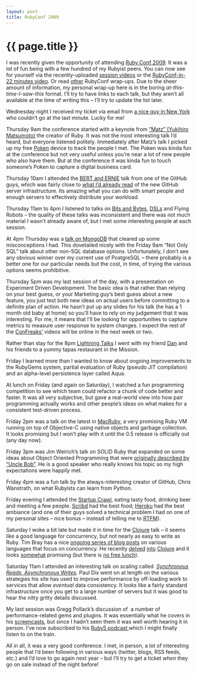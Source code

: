 ```yaml
---
layout: post
title: RubyConf 2009
---
```

# {{ page.title }}
<p>I was recently given the opportunity of attending <a href="http://www.rubyconf.org"event_item">Ruby Conf 2009</a>. It was a lot of fun being with a few hundred of my Rubyist peers. You can now see for yourself via the recently-uploaded <a href="http://rubyconf2009.confreaks.com/">session videos</a> or the <a href="http://blog.envylabs.com/2009/12/rubyconf-videos/">RubyConf-in-22 minutes video</a>. Or read <a title="Tim Bray's" href="http://www.tbray.org/ongoing/When/200x/2009/11/21/RubyConf-2009">other</a> RubyConf wrap-ups. Due to the sheer amount of information, my personal wrap-up here is in the boring <em>at-this-time-I-saw-this</em> format. I’ll try to have links to each talk, but they aren’t all available at the time of writing this – I’ll try to update the list later.</p>
<p>Wednesday night I received my ticket via email from <a href="http://jake.howmeta.com/">a nice guy in New York</a> who couldn’t go at the last minute. Lucky for me!</p>
<p>Thursday 9am the conference started with a keynote from <a href="http://en.wikipedia.org/wiki/Yukihiro_Matsumoto">“Matz” (Yukihiro Matsumoto)</a> the creator of Ruby. It was not the most interesting talk I’d heard, but everyone listened politely. Immediately after Matz’s talk I picked up my free <a href="http://www.poken.com/about">Poken</a> device to track the people I met. The Poken was kinda fun at the conference but not very useful unless you’re near a lot of new people who also have them. But at the conference it was kinda fun to touch someone’s Poken to capture a digital business card.</p>
<p>Thursday 10am I attended the <a href="http://rubyconf2009.confreaks.com/19-nov-2009-10-25-bert-and-ernie-scaling-your-ruby-site-with-erlang-tom-preston-werner.html">BERT and ERNIE</a> talk from one of the GitHub guys, which was fairly close to <a href="http://github.com/blog/531-introducing-bert-and-bert-rpc">what I’d already read</a> of the new GitHub server infrastructure. Its amazing what you can do with smart people and enough servers to effectively distribute your workload.</p>
<p>Thursday 11am to 4pm I listened to talks on <a href="http://rubyconf2009.confreaks.com/19-nov-2009-11-15-bits-bytes-and-blobs-brian-mitchell.html">Bits and Bytes</a>, <a href="http://rubyconf2009.confreaks.com/19-nov-2009-13-15-dsls-code-generation-and-new-domains-for-ruby-joel-vanderwerf.html">DSLs</a> and Flying Robots – the quality of these talks was inconsistent and there was not much material I wasn’t already aware of, but I met some interesting people at each session.</p>
<p>At 4pm Thursday was a <a href="http://www.slideshare.net/mdirolf/mongodb-at-rubyconf?src=related_normal&amp;rel=2557295">talk on MongoDB</a> that cleared up some misconceptions I had. This dovetailed nicely with the Friday 9am “Not Only SQL” talk about other non-SQL database options. Unfortunately, I don’t see any obvious winner over my current use of PostgreSQL – there probably is a better one for our particular needs but the cost, in time, of trying the various options seems prohibitive.</p>
<p>Thursday 5pm was my last session of the day, with a presentation on Experiment Driven Development. The basic idea is that rather than relying on your best guess, or your Marketing guy’s best guess about a new feature, you just test both new ideas on actual users before committing to a definite plan of action. He hasn’t put up any slides for his talk (he has a 1 month old baby at home) so you’ll have to rely on my judgement that it was interesting. For me, it means that I’ll be looking for opportunities to capture metrics to measure user response to system changes. I expect the rest of the <a href="http://rubyconf2009.confreaks.com/">ConFreaks’</a> videos will be online in the next week or two.</p>
<p>Rather than stay for the 8pm <a href="http://blog.hasmanythrough.com/2009/11/20/rubyconf-2009-lightning-talks">Lightning Talks</a> I went with my friend <a href="http://twitter.com/dan">Dan</a> and his friends to a yummy tapas restaurant in the Mission.</p>
<p>Friday I learned more than I wanted to know about ongoing improvements to the RubyGems system, partial evaluation of Ruby (pseudo JIT compilation) and an alpha-level persistence layer called Aqua.</p>
<p>At lunch on Friday (and again on Saturday), I watched a fun programming competition to see which team could refactor a chunk of code better and faster. It was all very subjective, but gave a real-world view into how pair programming actually works and other people’s ideas on what makes for a consistent test-driven process.</p>
<p>Friday 2pm was a talk on the latest in <a href="http://www.macruby.org/">MacRuby</a>, a very promising Ruby VM running on top of Objective-C using native objects and garbage collection. It looks promising but I won’t play with it until the 0.5 release is officially out (any day now).</p>
<p>Friday 3pm was Jim Weirich’s talk on SOLID Ruby that expanded on some ideas about Object Oriented Programming that were <a href="http://butunclebob.com/ArticleS.UncleBob.PrinciplesOfOod">originally described by “Uncle Bob”</a>. He is a good speaker who really knows his topic so my high expectations were happily met.</p>
<p>Friday 4pm was a fun talk by the always-interesting creator of GitHub, Chris Wanstrath, on what Rubyists can learn from Python.</p>
<p>Friday evening I attended the <a title="Map of Startup Crawl venues" href="http://maps.google.com/maps/ms?ie=UTF8&amp;hl=en&amp;msa=0&amp;msid=116134150482170869797.00047832bca7c11a7cb41&amp;ll=37.790184,-122.412672&amp;spn=0.045309,0.066261&amp;z=14">Startup Crawl</a>, eating tasty food, drinking beer and meeting a few people. <a href="http://www.scribd.com/">Scribd</a> had the best food; <a href="http://heroku.com">Heroku</a> had the best ambiance (and one of their guys solved a technical problem I had on one of my personal sites – nice bonus – instead of telling me to <a href="http://docs.heroku.com/rack">RTFM</a>).</p>
<p>Saturday I woke a bit late but made it in time for the <a href="http://clojure.org/">Clojure</a> talk – it seems like a good language for concurrency, but not nearly as easy to write as Ruby. Tim Bray has a nice <a href="http://www.tbray.org/ongoing/When/200x/2009/09/27/Concur-dot-next">ongoing series of blog posts</a> on various languages that focus on concurrency. He recently <a href="http://www.tbray.org/ongoing/When/200x/2009/10/26/Messaging">delved</a> <a href="http://www.tbray.org/ongoing/When/200x/2009/11/11/Clojure-References">into</a> <a href="http://www.tbray.org/ongoing/When/200x/2009/11/18/Clojure-Parallel-I-O">Clojure</a> and it looks <a href="http://www.tbray.org/ongoing/When/200x/2009/11/25/Clojure-grinding">somewhat</a> promising (but there is <a href="http://www.tbray.org/ongoing/When/200x/2009/11/26/No-Free-Lunch">no free lunch</a>).</p>
<p>Saturday 11am I attended an interesting talk on scaling called  <a href="http://www.pauldix.net/2009/11/resources-for-synchronous-reads-asynchronous-writes-at-rubyconf-2009.html"><em>Synchronous Reads, Asynchronous Writes</em></a>. Paul Dix went on at length on the various strategies his site has used to improve performance by off-loading work to services that allow <em>eventual</em> data consistency. It looks like a fairly standard infrastructure once you get to a large number of servers but it was good to hear the nitty gritty details discussed.</p>
<p>My last session was Gregg Pollack’s discussion of  a number of performance-related gems and plugins. It was essentially what he covers in his <a href="http://blog.envylabs.com/2009/11/scaling-rails/">screencasts</a>, but since I hadn’t seen them it was well worth hearing it in person. I’ve now subscribed to his <a href="http://ruby5.envylabs.com/">Ruby5 podcast </a>which I might finally listen to on the train.</p>
<p>All in all, it was a very good conference. I met, in person, a lot of interesting people that I’d been following in various ways (twitter, blogs, RSS feeds, etc.) and I’d love to go again next year – but I’ll try to get a ticket <em>when </em>they go on sale instead of the night before!</p>
